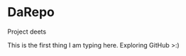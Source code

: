 # DaRepo
<html> 
  <body>
    Project deets
    <p>This is the first thing I am typing here. Exploring GitHub >:)</p>
  </body
    </html>
